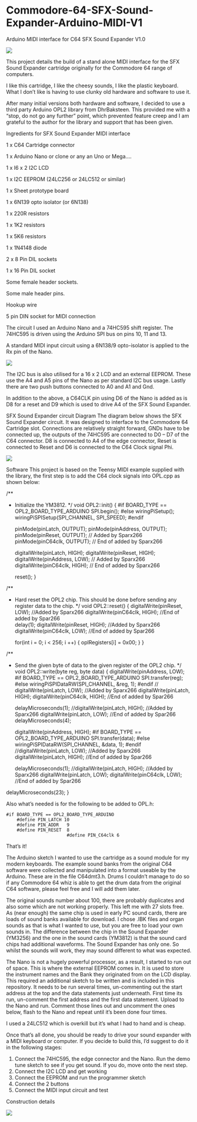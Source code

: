 # Commodore-64-SFX-Sound-Expander-Arduino-MIDI-V1
Arduino MIDI interface for C64 SFX Sound Expander V1.0

<img src=images/trim.jpg>


This project details the build of a stand alone MIDI interface for the SFX Sound Expander cartridge originally for the Commodore 64 range of computers.

I like this cartridge, I like the cheesy sounds, I like the plastic keyboard.  What I don’t like is having to use clunky old hardware and software to use it.

After many initial versions both hardware and software, I decided to use a third party Arduino OPL2 library from DhrBaksteen.  This provided me with a “stop, do not go any further” point, which prevented feature creep and I am grateful to the author for the library and support that has been given.

Ingredients for SFX Sound Expander MIDI interface

1 x C64 Cartridge connector

1 x Arduino Nano or clone or any an Uno or Mega....

1 x I6 x 2 I2C LCD

1 x I2C EEPROM (24LC256 or 24LC512 or similar) 

1 x Sheet prototype board

1 x 6N139 opto isolator (or 6N138)

1 x 220R resistors

1 x 1K2 resistors

1 x 5K6 resistors

1 x 1N4148 diode

2 x 8 Pin DIL sockets

1 x 16 Pin DIL socket

Some female header sockets.

Some male header pins.

Hookup wire

5 pin DIN socket for MIDI connection


The circuit
I used an Arduino Nano and a 74HC595 shift register.  The 74HC595 is driven using the Arduino SPI bus on pins 10, 11 and 13.

A standard MIDI input circuit using a 6N138/9 opto-isolator is applied to the Rx pin of the Nano.

<img src=/images/MIDIInput.jpg>

The I2C bus is also utilised for a 16 x 2 LCD and an external EEPROM. These use the A4 and A5 pins of the Nano as per standard I2C bus usage.
Lastly there are two push buttons connected to A0 and A1 and Gnd.

In addition to the above, a C64CLK pin using D6 of the Nano is added as is D8 for a reset and D9 which is used to drive A4 of the SFX Sound Expander.

SFX Sound Expander circuit Diagram
The diagram below shows the SFX Sound Expander circuit.
It was designed to interface to the Commodore 64 Cartridge slot.
Connections are relatively straight forward, GNDs have to be connected up, the outputs of the 74HC595  are connected to D0 – D7 of the C64 connector. D8 is connected to A4 of the edge connector, Reset is connected to Reset and D6 is connected to the C64 Clock signal Phi.


<img src=/images/sfx-sch.jpg>

Software
This project is based on the Teensy MIDI example supplied with the library, the first step is to add the C64 clock signals into OPL.cpp as shown below:  

/**
 * Initialize the YM3812.
 */
void OPL2::init() {
	#if BOARD_TYPE == OPL2_BOARD_TYPE_ARDUINO
		SPI.begin();
	#else
		wiringPiSetup();
		wiringPiSPISetup(SPI_CHANNEL, SPI_SPEED);
	#endif

	pinMode(pinLatch,   OUTPUT);
	pinMode(pinAddress, OUTPUT);
	pinMode(pinReset,   OUTPUT);
// Added by Sparx266
	pinMode(pinC64clk, OUTPUT);
// End of added by Sparx266


	digitalWrite(pinLatch,   HIGH);
	digitalWrite(pinReset,   HIGH);
	digitalWrite(pinAddress, LOW);
// Added by Sparx266
	digitalWrite(pinC64clk,  HIGH);
// End of added by Sparx266

	reset();
}


/**
 * Hard reset the OPL2 chip. This should be done before sending any register data to the chip.
 */
void OPL2::reset() {
	digitalWrite(pinReset, LOW);
//Added by Sparx266
	digitalWrite(pinC64clk,  HIGH);
//End of added by Spar266	
	delay(1);
	digitalWrite(pinReset, HIGH);
//Added by Sparx266
digitalWrite(pinC64clk,  LOW);
//End of added by Spar266

	for(int i = 0; i < 256; i ++) {
		oplRegisters[i] = 0x00;
	}
}


/**
 * Send the given byte of data to the given register of the OPL2 chip.
 */
void OPL2::write(byte reg, byte data) {
	digitalWrite(pinAddress, LOW);
	#if BOARD_TYPE == OPL2_BOARD_TYPE_ARDUINO
		SPI.transfer(reg);
	#else
		wiringPiSPIDataRW(SPI_CHANNEL, &reg, 1);
	#endif
//	digitalWrite(pinLatch, LOW);
//Added by Sparx266
	digitalWrite(pinLatch, HIGH);
	digitalWrite(pinC64clk,  HIGH);
//End of added by Spar266

	delayMicroseconds(1);
	//digitalWrite(pinLatch, HIGH);
//Added by Sparx266
	digitalWrite(pinLatch, LOW);
//End of added by Spar266	
delayMicroseconds(4);

	digitalWrite(pinAddress, HIGH);
	#if BOARD_TYPE == OPL2_BOARD_TYPE_ARDUINO
		SPI.transfer(data);
	#else
		wiringPiSPIDataRW(SPI_CHANNEL, &data, 1);
	#endif
	//digitalWrite(pinLatch, LOW);
//Added by Sparx266
	digitalWrite(pinLatch, HIGH);
//End of added by Spar266

	delayMicroseconds(1);
	//digitalWrite(pinLatch, HIGH);
//Added by Sparx266
	digitalWrite(pinLatch, LOW);
	digitalWrite(pinC64clk,  LOW);
//End of added by Spar266
	
delayMicroseconds(23);
} 


Also what’s needed is for the following to be added to OPL.h:


	#if BOARD_TYPE == OPL2_BOARD_TYPE_ARDUINO
		#define PIN_LATCH 10
		#define PIN_ADDR   9
		#define PIN_RESET  8
                           #define PIN_C64clk 6

That’s it!


The Arduino sketch
I wanted to use the cartridge as a sound module for my modern keyboards.
The example sound banks from the original C64 software were collected and manipulated into a format useable by the Arduino.  These are in the file C64dmt3.h.
Drums I couldn’t manage to do so if any Commodore 64 whiz is able to get the drum data from the original C64 software, please feel free and I will add them later.

The original sounds number about 100, there are probably duplicates and also some which are not working properly.  This left me with 27 slots free.  As (near enough) the same chip is used in early PC sound cards, there are loads of sound banks available for download.  I chose .IBK files and organ sounds as that is what I wanted to use, but you are free to load your own sounds in.
The difference between the chip in the Sound Expander (YM3256) and the one in the sound cards (YM3812) is that the sound card chips had additional waveforms.  The Sound Expander has only one.  So whilst the sounds will work, they may sound different to what was expected.

The Nano is not a hugely powerful processor, as a result, I started to run out of space.  This is where the external EEPROM comes in.  It is used to store the instrument names and the Bank they originated from on the LCD display.
This required an additional sketch to be written and is included in this repository.  It needs to be run several times, un-commenting out the start address at the top and the data statements just underneath.
First time its run, un-comment the first address and the first data statement.  Upload to the Nano and run.
Comment those lines out and uncomment the ones below, flash to the Nano and repeat until it’s been done four times.

I used a 24LC512 which is overkill but it’s what I had to hand and is cheap.

Once that’s all done, you should be ready to drive your sound expander with a MIDI keyboard or computer.
If you decide to build this, I’d suggest to do it in the following stages:

1)	Connect the 74HC595, the edge connector and the Nano.  Run the demo tune sketch to see if you get sound.  If you do, move onto the next step.
2)	Connect the I2C LCD and get working
3)	Connect the EEPROM and run the programmer sketch
4)	Connect the 2 buttons
5)	Connect the MIDI input circuit and test


Construction details

<img src=/images/SFX%20Nano.jpg>
